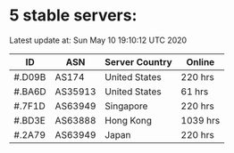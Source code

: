 # 5 stable servers:

Latest update at: Sun May 10 19:10:12 UTC 2020

| ID | ASN | Server Country | Online |
| -- | --- | -------------- | ------ |
| #.D09B | AS174 | United States | 220 hrs |
| #.BA6D | AS35913 | United States | 61 hrs |
| #.7F1D | AS63949 | Singapore | 220 hrs |
| #.BD3E | AS63888 | Hong Kong | 1039 hrs |
| #.2A79 | AS63949 | Japan | 220 hrs |


